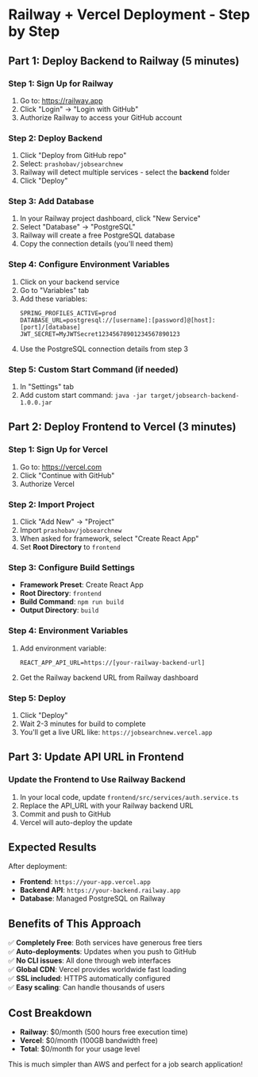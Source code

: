 # Railway + Vercel Deployment - Step by Step

## Part 1: Deploy Backend to Railway (5 minutes)

### Step 1: Sign Up for Railway
1. Go to: https://railway.app
2. Click "Login" → "Login with GitHub"
3. Authorize Railway to access your GitHub account

### Step 2: Deploy Backend
1. Click "Deploy from GitHub repo"
2. Select: `prashobav/jobsearchnew`
3. Railway will detect multiple services - select the **backend** folder
4. Click "Deploy"

### Step 3: Add Database
1. In your Railway project dashboard, click "New Service"
2. Select "Database" → "PostgreSQL"
3. Railway will create a free PostgreSQL database
4. Copy the connection details (you'll need them)

### Step 4: Configure Environment Variables
1. Click on your backend service
2. Go to "Variables" tab
3. Add these variables:
   ```
   SPRING_PROFILES_ACTIVE=prod
   DATABASE_URL=postgresql://[username]:[password]@[host]:[port]/[database]
   JWT_SECRET=MyJWTSecret12345678901234567890123
   ```
4. Use the PostgreSQL connection details from step 3

### Step 5: Custom Start Command (if needed)
1. In "Settings" tab
2. Add custom start command: `java -jar target/jobsearch-backend-1.0.0.jar`

## Part 2: Deploy Frontend to Vercel (3 minutes)

### Step 1: Sign Up for Vercel
1. Go to: https://vercel.com
2. Click "Continue with GitHub"
3. Authorize Vercel

### Step 2: Import Project
1. Click "Add New" → "Project"
2. Import `prashobav/jobsearchnew`
3. When asked for framework, select "Create React App"
4. Set **Root Directory** to `frontend`

### Step 3: Configure Build Settings
- **Framework Preset**: Create React App
- **Root Directory**: `frontend`
- **Build Command**: `npm run build`
- **Output Directory**: `build`

### Step 4: Environment Variables
1. Add environment variable:
   ```
   REACT_APP_API_URL=https://[your-railway-backend-url]
   ```
2. Get the Railway backend URL from Railway dashboard

### Step 5: Deploy
1. Click "Deploy"
2. Wait 2-3 minutes for build to complete
3. You'll get a live URL like: `https://jobsearchnew.vercel.app`

## Part 3: Update API URL in Frontend

### Update the Frontend to Use Railway Backend
1. In your local code, update `frontend/src/services/auth.service.ts`
2. Replace the API_URL with your Railway backend URL
3. Commit and push to GitHub
4. Vercel will auto-deploy the update

## Expected Results

After deployment:
- **Frontend**: `https://your-app.vercel.app`
- **Backend API**: `https://your-backend.railway.app`
- **Database**: Managed PostgreSQL on Railway

## Benefits of This Approach

✅ **Completely Free**: Both services have generous free tiers  
✅ **Auto-deployments**: Updates when you push to GitHub  
✅ **No CLI issues**: All done through web interfaces  
✅ **Global CDN**: Vercel provides worldwide fast loading  
✅ **SSL included**: HTTPS automatically configured  
✅ **Easy scaling**: Can handle thousands of users  

## Cost Breakdown

- **Railway**: $0/month (500 hours free execution time)
- **Vercel**: $0/month (100GB bandwidth free)
- **Total**: $0/month for your usage level

This is much simpler than AWS and perfect for a job search application!